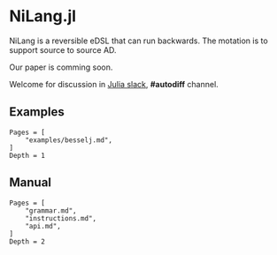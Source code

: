 # NiLang.jl

NiLang is a reversible eDSL that can run backwards. The motation is to support source to source AD.

Our paper is comming soon.

Welcome for discussion in [Julia slack](https://slackinvite.julialang.org/), **#autodiff** channel.

## Examples
```@contents
Pages = [
    "examples/besselj.md",
]
Depth = 1
```

## Manual

```@contents
Pages = [
    "grammar.md",
    "instructions.md",
    "api.md",
]
Depth = 2
```
